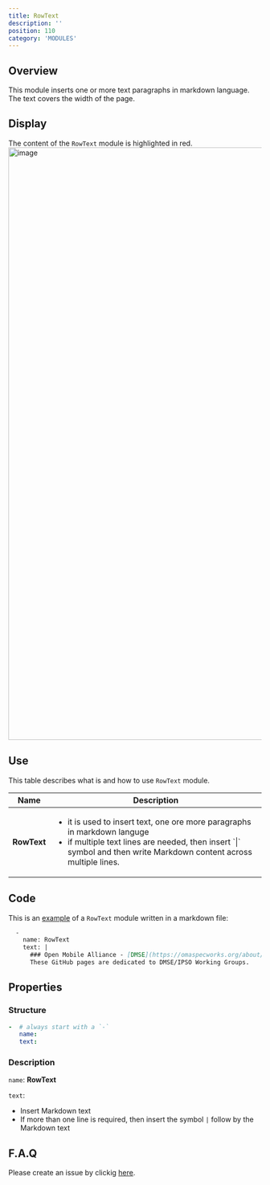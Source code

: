 ```yaml
---
title: RowText
description: ''
position: 110
category: 'MODULES'
---
```

## Overview
This module inserts one or more text paragraphs in markdown language. The text covers the width of the page.

## Display

The content of the `RowText` module is highlighted in red.
<img width="1180" alt="image" src="https://user-images.githubusercontent.com/3258579/146674378-2affdcd4-18f4-48a5-b857-38954693dc7d.png">

## Use
This table describes what is and how to use `RowText` module.

<table>
<thead>
      <tr>
            <th>Name</th>
            <th>Description</th>
      </tr>
</thead>
<tbody>
      <tr>
            <td><b>RowText</b></td>
            <td><ul>
                  <li>it is used to insert text, one ore more paragraphs in markdown languge</li>
                  <li>if multiple text lines are needed, then insert `|` symbol and then write Markdown content across multiple lines.</li>
                </ul>
            </td>
      </tr>
</tbody>
</table>

## Code
This is an [example](https://raw.githubusercontent.com/OpenMobileAlliance/oma_github_pages/main/content/index.md) of a `RowText` module written in a markdown file:

```md [oma_github_pages/content/index.md]
  -
    name: RowText
    text: |
      ### Open Mobile Alliance - [DMSE](https://omaspecworks.org/about/the-oma-specworks-work-program/device-management-and-service-enablement-working-group/) / [IPSO](https://omaspecworks.org/about/the-oma-specworks-work-program/ipso-smart-objects-working-group/) Working Groups
      These GitHub pages are dedicated to DMSE/IPSO Working Groups.
```

## Properties
### Structure

```yml
-  # always start with a `-`
   name:
   text:
```

### Description

`name`: **RowText**

`text`: 
* Insert Markdown text
* If more than one line is required, then insert the symbol `|` follow by the Markdown text

## F.A.Q
Please create an issue by clickig [here](https://github.com/OpenMobileAlliance/githubpages-doc-guidelines/issues).